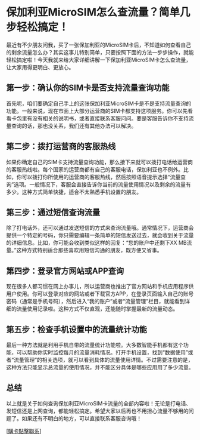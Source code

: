 # 保加利亚MicroSIM怎么查流量？简单几步轻松搞定！

最近有不少朋友问我，买了一张保加利亚的MicroSIM卡后，不知道如何查看自己的剩余流量怎么办？其实这事儿特别简单，只要按照下面的方法一步步操作，就能轻松搞定啦！今天我就来给大家详细讲解一下保加利亚MicroSIM卡怎么查流量，让大家用得更明白、更放心。

## 第一步：确认你的SIM卡是否支持流量查询功能

首先呢，咱们要确定自己手上的这张保加利亚MicroSIM卡是不是支持流量查询的功能。一般来说，现在市面上大部分运营商的SIM卡都支持这项服务。你可以先看看卡包里有没有相关的说明书，或者直接联系客服问问。要是客服告诉你不支持流量查询的话，那也没关系，我们还有其他办法可以解决。

## 第二步：拨打运营商的客服热线

如果你确定自己的SIM卡支持流量查询功能，那么接下来就可以拨打电话给运营商的客服热线啦。每个国家的运营商都有自己的客服电话，保加利亚也不例外。比如，你可以拨打你所使用的运营商的客服热线，然后按照语音提示选择“流量查询”选项。一般情况下，客服会直接告诉你当前的流量使用情况以及剩余的流量有多少。这种方式简单快捷，适合不太熟悉手机设置的朋友。

## 第三步：通过短信查询流量

除了打电话外，还可以通过发送短信的方式来查询流量哦。通常情况下，运营商会提供一个特定的号码，你只需要编辑一条简单的短信发送过去，就会收到关于流量的详细信息。比如，你可能会收到类似这样的回复：“您的账户中还剩下XX MB流量。”这种方式特别适合那些喜欢用短信沟通的朋友，既方便又省事。

## 第四步：登录官方网站或APP查询

现在很多人都习惯在网上办事儿，所以运营商也推出了官方网站和手机应用程序供用户使用。你可以登录对应的网站或者下载官方APP，在登录页面输入自己的账号密码（通常是手机号码），然后进入“我的账户”或者“流量管理”栏目，就能看到详细的流量使用记录啦。这种方式不仅直观，还能随时掌握最新的流量动态。

## 第五步：检查手机设置中的流量统计功能

最后一种方法就是利用手机自带的流量统计功能啦。大多数智能手机都有这个功能，可以帮助你实时监控每月的流量消耗情况。打开手机设置，找到“数据使用”或者“流量管理”的相关选项，就可以看到具体的流量使用详情。不过需要注意的是，这种方法只能显示总流量的使用情况，并不能区分具体是哪些应用用了多少流量。

## 总结

以上就是关于如何查询保加利亚MicroSIM卡流量的全部内容啦！无论是打电话、发短信还是上网查询，都能轻松搞定。希望大家以后再也不用担心流量不够用的问题了。如果还有不明白的地方，可以直接联系客服咨询哦！

[[購卡點擊聯系](https://t.me/s/esim1088)]
